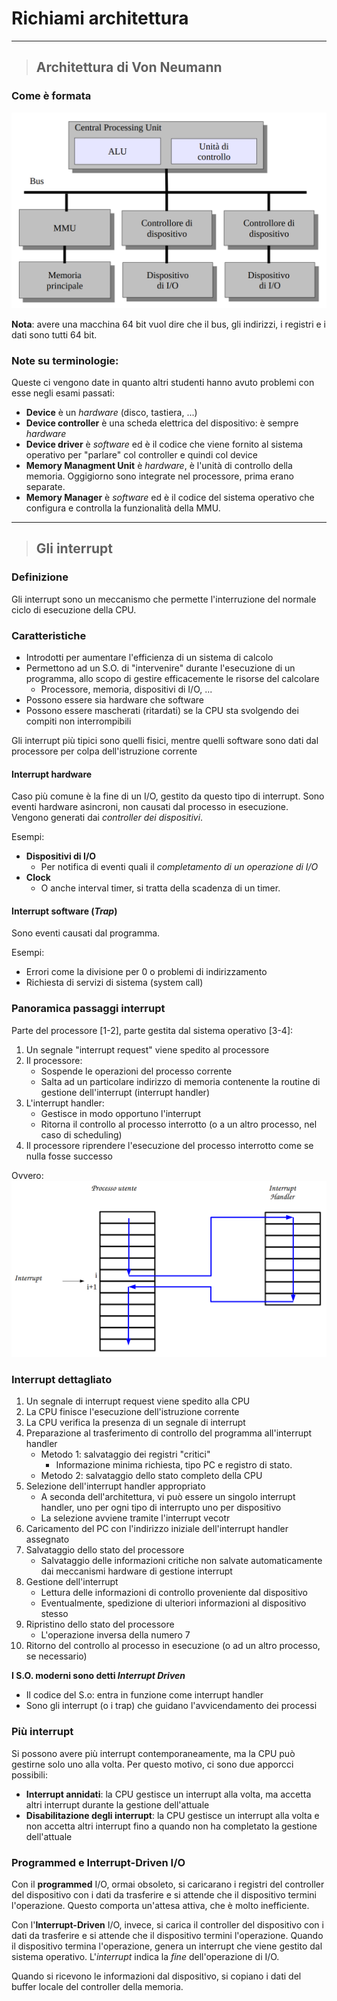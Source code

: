 [//]: # (Date: 2023-23-02 13:00)
[//]: # (Stili di riferimento per il markdown)
<link rel="stylesheet" href="./res/style.css">

# Richiami architettura 

---

> ## Architettura di Von Neumann

### Come è formata

![Von Neumann](res/vonneumann.PNG "Von Neumann")

**Nota**: avere una macchina 64 bit vuol dire che il bus, gli indirizzi, i registri e i dati sono tutti 64 bit.

### Note su terminologie:

Queste ci vengono date in quanto altri studenti hanno avuto problemi con esse negli esami passati:

- **Device** è un *hardware* (disco, tastiera, ...)
- **Device controller** è una scheda elettrica del dispositivo: è sempre *hardware*
- **Device driver** è *software* ed è il codice che viene fornito al sistema operativo per "parlare" col controller e quindi col device
- **Memory Managment Unit** è *hardware*, è l'unità di controllo della memoria. Oggigiorno sono integrate nel processore, prima erano separate.
- **Memory Manager** è *software* ed è il codice del sistema operativo che configura e controlla la funzionalità della MMU.

---

> ## Gli interrupt

### Definizione

Gli interrupt sono un meccanismo che permette l'interruzione del normale ciclo di esecuzione della CPU.

### Caratteristiche

- Introdotti per aumentare l'efficienza di un sistema di calcolo
- Permettono ad un S.O. di "intervenire" durante l'esecuzione di un programma, allo scopo di gestire efficacemente le risorse del calcolare
  - Processore, memoria, dispositivi di I/O, ...
- Possono essere sia hardware che software
- Possono essere mascherati (ritardati) se la CPU sta svolgendo dei compiti non interrompibili

Gli interrupt più tipici sono quelli fisici, mentre quelli software sono dati dal processore per colpa dell'istruzione corrente

#### Interrupt hardware

Caso più comune è la fine di un I/O, gestito da questo tipo di interrupt. Sono eventi hardware asincroni, non causati dal processo in esecuzione. Vengono generati dai *controller dei dispositivi*.

Esempi:
- **Dispositivi di I/O** 
  - Per notifica di eventi quali il *completamento di un operazione di I/O*
- **Clock**
  - O anche interval timer, si tratta della scadenza di un timer.

#### Interrupt software (*Trap*)

Sono eventi causati dal programma.

Esempi:
- Errori come la divisione per 0 o problemi di indirizzamento 
- Richiesta di servizi di sistema (system call)

### Panoramica passaggi interrupt

Parte del processore [1-2], parte gestita dal sistema operativo [3-4]:
1. Un segnale "interrupt request" viene spedito al processore
2. Il processore:
   - Sospende le operazioni del processo corrente
   - Salta ad un particolare indirizzo di memoria contenente la routine di gestione dell'interrupt (interrupt handler)
3. L'interrupt handler:
   - Gestisce in modo opportuno l'interrupt
   - Ritorna il controllo al processo interrotto (o a un altro processo, nel caso di scheduling)
4. Il processore riprendere l'esecuzione del processo interrotto come se nulla fosse successo

Ovvero:
![Interrupt panoramica](./res/interrupt1.png "Interrupt panoramica")


### Interrupt dettagliato
1. Un segnale di interrupt request viene spedito alla CPU
2. La CPU finisce l'esecuzione dell'istruzione corrente
3. La CPU verifica la presenza di un segnale di interrupt
4. Preparazione al trasferimento di controllo del programma all'interrupt handler
   - Metodo 1: salvataggio dei registri "critici"
     - Informazione minima richiesta, tipo PC e registro di stato.
   - Metodo 2: salvataggio dello stato completo della CPU
5. Selezione dell'interrupt handler appropriato
   - A seconda dell'architettura, vi può essere un singolo interrupt handler, uno per ogni tipo di interrupto uno per dispositivo
   - La selezione avviene tramite l'interrupt vecotr
6. Caricamento del PC con l'indirizzo iniziale dell'interrupt handler assegnato
7. Salvataggio dello stato del processore
   - Salvataggio delle informazioni critiche non salvate automaticamente dai meccanismi hardware di gestione interrupt
8. Gestione dell'interrupt
   - Lettura delle informazioni di controllo proveniente dal dispositivo
   - Eventualmente, spedizione di ulteriori informazioni al dispositivo stesso
9. Ripristino dello stato del processore
    - L'operazione inversa della numero 7
10. Ritorno del controllo al processo in esecuzione (o ad un altro processo, se necessario)

**I S.O. moderni sono detti *Interrupt Driven***
- Il codice del S.o: entra in funzione come interrupt handler
- Sono gli interrupt (o i trap) che guidano l'avvicendamento dei processi

### Più interrupt
Si possono avere più interrupt contemporaneamente, ma la CPU può gestirne solo uno alla volta. Per questo motivo, ci sono due apporcci possibili:
- **Interrupt annidati**: la CPU gestisce un interrupt alla volta, ma accetta altri interrupt durante la gestione dell'attuale
- **Disabilitazione degli interrupt**: la CPU gestisce un interrupt alla volta e non accetta altri interrupt fino a quando non ha completato la gestione dell'attuale

### Programmed e Interrupt-Driven I/O
Con il **programmed** I/O, ormai obsoleto, si caricarano i registri del controller del dispositivo con i dati da trasferire e si attende che il dispositivo termini l'operazione. Questo comporta un'attesa attiva, che è molto inefficiente.

Con l'**Interrupt-Driven** I/O, invece, si carica il controller del dispositivo con i dati da trasferire e si attende che il dispositivo termini l'operazione. Quando il dispositivo termina l'operazione, genera un interrupt che viene gestito dal sistema operativo. L'*interrupt* indica la *fine* dell'operazione di I/O.

Quando si ricevono le informazioni dal dispositivo, si copiano i dati del buffer locale del controller della memoria.